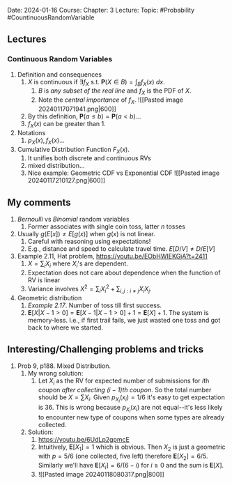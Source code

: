 Date: 2024-01-16
Course:
Chapter: 3
Lecture: 
Topic: #Probability #CountinuousRandomVariable 

## Lectures
### Continuous Random Variables
1. Definition and consequences
	1. $X$ is continuous if $\exists f_X$ s.t. $\mathbf{P}(X\in B)=\int_{B} f_X(x)\ dx$.
		1. $B$ is *any subset of the real line* and $f_X$ is the PDF of $X$. 
		2. Note the *central importance* of $f_X$. ![[Pasted image 20240117071941.png|600]]
	2. By this definition, $\mathbf{P}(a \le b) = \mathbf{P}(a < b)...$ 
	3. $f_X(x)$ can be greater than 1. 
2. Notations
	1. $p_X(x), f_X(x)$... 
3. Cumulative Distribution Function $F_X(x)$.
	1. It unifies both discrete and continuous RVs 
	2. mixed distribution... 
	3. Nice example: Geometric CDF vs Exponential CDF ![[Pasted image 20240117210127.png|600]]


## My comments
1. *Bernoulli* vs *Binomial* random variables
	1. Former associates with single coin toss, latter $n$ tosses
2. Usually $g(E[x])\neq E[g(x)]$ when $g(x)$ is not linear. 
	1. Careful with reasoning using expectations!
	2. E.g., distance and speed to calculate travel time. $E[D/V]\neq D/E[V]$
3. Example 2.11, Hat problem, https://youtu.be/EObHWIEKGjA?t=2411
	1. $X=\sum_i X_i$ where $X_i$'s are dependent.
	2. Expectation does not care about dependence when the function of RV is linear
	3. Variance involves $X^2 = \sum_i X_i^2 + \sum_{i, j:i\neq j} X_i X_j$.
4. Geometric distribution
	1. *Example 2.17*. Number of toss till first success.
	2. $\mathbf{E}[X|X-1>0]=\mathbf{E}[X-1|X-1>0]+1=\mathbf{E}[X]+1$. The system is memory-less. I.e., if first trail fails, we just wasted one toss and got back to where we started.

 
## Interesting/Challenging problems and tricks
1. Prob 9, p188. Mixed Distribution.
	1. My wrong solution:
		1. Let $X_i$ as the RV for expected number of submissions for $i$th coupon *after collecting $(i-1)$th coupon*. So the total number should be $X=\sum X_i$. Given $p_{X_i}(x_i)=1/6$ it's easy to get expectation is 36. This is wrong because $p_{X_i}(x_i)$ are not equal--it's less likely to encounter new type of coupons when some types are already collected.
	2. Solution: 
		1. https://youtu.be/6UdLp2gpmcE
		2. Intuitively, $\mathbf{E}[X_1]=1$ which is obvious. Then $X_2$ is just a geometric with $p=5/6$ (one collected, five left) therefore $\mathbf{E}[X_2]=6/5$. Similarly we'll have $\mathbf{E}[X_i]=6/(6-i) \text{ for } i \ge 0$ and the sum is $\mathbf{E}[X]$.
		3. ![[Pasted image 20240118080317.png|800]]
